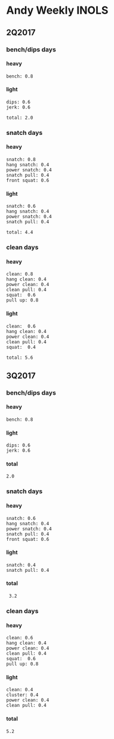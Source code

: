 # Andy Weekly INOLS

## 2Q2017

### bench/dips days

#### heavy
	
	bench: 0.8
	
#### light	
	
	dips: 0.6
	jerk: 0.6
	
	total: 2.0
	
### snatch days

#### heavy
	snatch: 0.8 
	hang snatch: 0.4 
	power snatch: 0.4 
	snatch pull: 0.4 
	front squat: 0.6
	
#### light
	snatch: 0.6
	hang snatch: 0.4
	power snatch: 0.4 
	snatch pull: 0.4 
	
	total: 4.4

### clean days

#### heavy

	clean: 0.8
	hang clean: 0.4
	power clean: 0.4
	clean pull: 0.4
	squat:	0.6 
	pull up: 0.8

	
#### light

	clean:  0.6 
	hang clean: 0.4 
	power clean: 0.4 
	clean pull: 0.4 
	squat:	0.4 

	total: 5.6
	
	
## 3Q2017

### bench/dips days

#### heavy
	
	bench: 0.8
	
#### light	
	
	dips: 0.6
	jerk: 0.6

#### total 
	
	2.0
	
### snatch days

#### heavy

	snatch: 0.6 
	hang snatch: 0.4
	power snatch: 0.4 
	snatch pull: 0.4  
	front squat: 0.6

	
#### light

	snatch: 0.4
	snatch pull: 0.4

#### total 
	 3.2

### clean days

#### heavy
	clean: 0.6
	hang clean: 0.4
	power clean: 0.4 
	clean pull: 0.4 
	squat:	0.6
	pull up: 0.8


#### light

	clean: 0.4
	cluster: 0.4
	power clean: 0.4
	clean pull: 0.4


#### total 

	5.2
	